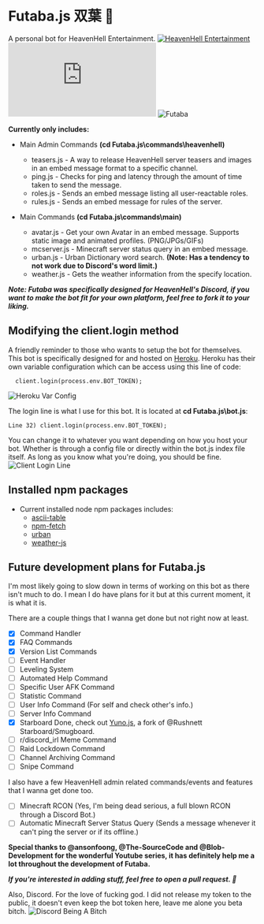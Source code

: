 # Futaba.js 双葉 🍁
A personal bot for HeavenHell Entertainment.
[![HeavenHell Entertainment](https://discord.com/api/guilds/707269837646200842/widget.png?style=shield)](https://discord.com/invite/ySsX7yF) [![Run on Repl.it](https://repl.it/badge/github/HeavenCrafter/Futaba.js)](https://repl.it/github/HeavenCrafter/Futaba.js)
![Futaba](https://cdn.discordapp.com/attachments/718085539173105687/740554375998734336/anime-rascal-does-not-dream-of-bunny-girl-senpai-rio-futaba-hd-wallpaper-preview.jpg)


**Currently only includes:**
* Main Admin Commands **(cd Futaba.js\commands\heavenhell)**
  * teasers.js - A way to release HeavenHell server teasers and images in an embed message format to a specific channel.
  * ping.js - Checks for ping and latency through the amount of time taken to send the message.
  * roles.js - Sends an embed message listing all user-reactable roles.
  * rules.js - Sends an embed message for rules of the server.

* Main Commands **(cd Futaba.js\commands\main)**
  * avatar.js - Get your own Avatar in an embed message. Supports static image and animated profiles. (PNG/JPGs/GIFs)
  * mcserver.js - Minecraft server status query in an embed message.
  * urban.js - Urban Dictionary word search. **(Note: Has a tendency to not work due to Discord's word limit.)**
  * weather.js - Gets the weather information from the specify location.


***Note: Futaba was specifically designed for HeavenHell's Discord, if you want to make the bot fit for your own platform, feel free to fork it to your liking.***

## Modifying the client.login method
A friendly reminder to those who wants to setup the bot for themselves. This bot is specifically designed for and hosted on [Heroku](https://dashboard.heroku.com/). Heroku has their own variable configuration which can be access using this line of code:
```
  client.login(process.env.BOT_TOKEN);
```
![Heroku Var Config](https://cdn.discordapp.com/attachments/718085539173105687/740417976737464431/download.png)

The login line is what I use for this bot. It is located at **cd Futaba.js\bot.js**:
```
Line 32) client.login(process.env.BOT_TOKEN);
```
You can change it to whatever you want depending on how you host your bot. Whether is through a config file or directly within the bot.js index file itself. As long as you know what you're doing, you should be fine.
![Client Login Line](https://cdn.discordapp.com/attachments/718085539173105687/740418945227686018/unknown.png)

## Installed npm packages
* Current installed node npm packages includes:
  * [ascii-table](https://www.npmjs.com/package/ascii-table)
  * [npm-fetch](https://www.npmjs.com/package/fetch)
  * [urban](https://www.npmjs.com/package/urban)
  * [weather-js](https://www.npmjs.com/package/weather-js)

## Future development plans for Futaba.js
I'm most likely going to slow down in terms of working on this bot as there isn't much to do. I mean I do have plans for it but at this current moment, it is what it is.

There are a couple things that I wanna get done but not right now at least.
- [x] Command Handler
- [x] FAQ Commands
- [x] Version List Commands
- [ ] Event Handler
- [ ] Leveling System
- [ ] Automated Help Command
- [ ] Specific User AFK Command
- [ ] Statistic Command
- [ ] User Info Command (For self and check other's info.)
- [ ] Server Info Command
- [x] Starboard Done, check out [Yuno.js](https://github.com/HeavenCrafter/Yuno.js), a fork of @Rushnett Starboard/Smugboard.
- [ ] r/discord_irl Meme Command
- [ ] Raid Lockdown Command
- [ ] Channel Archiving Command
- [ ] Snipe Command

I also have a few HeavenHell admin related commands/events and features that I wanna get done too.
- [ ] Minecraft RCON (Yes, I'm being dead serious, a full blown RCON through a Discord Bot.)
- [ ] Automatic Minecraft Server Status Query (Sends a message whenever it can't ping the server or if its offline.)

**Special thanks to @ansonfoong, @The-SourceCode and @Blob-Development for the wonderful Youtube series, it has definitely help me a lot throughout the development of Futaba.**

***If you're interested in adding stuff, feel free to open a pull request. 🌺***

Also, Discord. For the love of fucking god. I did not release my token to the public, it doesn't even keep the bot token here, leave me alone you beta bitch.
![Discord Being A Bitch](https://cdn.discordapp.com/attachments/718085539173105687/740432465847517284/unknown.png)